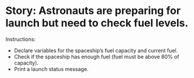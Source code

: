 <h1>Story: Astronauts are preparing for launch but need to check fuel levels.</h1>

Instructions:

* Declare variables for the spaceship’s fuel capacity and current fuel.
* Check if the spaceship has enough fuel (fuel must be above 80% of capacity).
* Print a launch status message.
